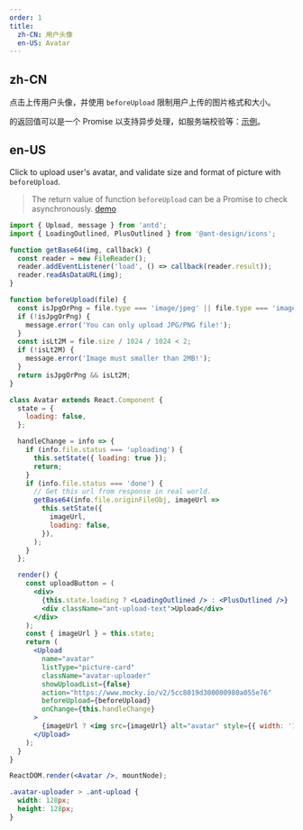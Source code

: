 ```yaml
---
order: 1
title:
  zh-CN: 用户头像
  en-US: Avatar
---
```


## zh-CN

点击上传用户头像，并使用 `beforeUpload` 限制用户上传的图片格式和大小。

 的返回值可以是一个 Promise 以支持异步处理，如服务端校验等：[示例](http://react-component.github.io/upload/examples/beforeUpload.html)。

## en-US

Click to upload user's avatar, and validate size and format of picture with `beforeUpload`.

> The return value of function `beforeUpload` can be a Promise to check asynchronously. [demo](http://react-component.github.io/upload/examples/beforeUpload.html)

```jsx
import { Upload, message } from 'antd';
import { LoadingOutlined, PlusOutlined } from '@ant-design/icons';

function getBase64(img, callback) {
  const reader = new FileReader();
  reader.addEventListener('load', () => callback(reader.result));
  reader.readAsDataURL(img);
}

function beforeUpload(file) {
  const isJpgOrPng = file.type === 'image/jpeg' || file.type === 'image/png';
  if (!isJpgOrPng) {
    message.error('You can only upload JPG/PNG file!');
  }
  const isLt2M = file.size / 1024 / 1024 < 2;
  if (!isLt2M) {
    message.error('Image must smaller than 2MB!');
  }
  return isJpgOrPng && isLt2M;
}

class Avatar extends React.Component {
  state = {
    loading: false,
  };

  handleChange = info => {
    if (info.file.status === 'uploading') {
      this.setState({ loading: true });
      return;
    }
    if (info.file.status === 'done') {
      // Get this url from response in real world.
      getBase64(info.file.originFileObj, imageUrl =>
        this.setState({
          imageUrl,
          loading: false,
        }),
      );
    }
  };

  render() {
    const uploadButton = (
      <div>
        {this.state.loading ? <LoadingOutlined /> : <PlusOutlined />}
        <div className="ant-upload-text">Upload</div>
      </div>
    );
    const { imageUrl } = this.state;
    return (
      <Upload
        name="avatar"
        listType="picture-card"
        className="avatar-uploader"
        showUploadList={false}
        action="https://www.mocky.io/v2/5cc8019d300000980a055e76"
        beforeUpload={beforeUpload}
        onChange={this.handleChange}
      >
        {imageUrl ? <img src={imageUrl} alt="avatar" style={{ width: '100%' }} /> : uploadButton}
      </Upload>
    );
  }
}

ReactDOM.render(<Avatar />, mountNode);
```

```css
.avatar-uploader > .ant-upload {
  width: 128px;
  height: 128px;
}
```
